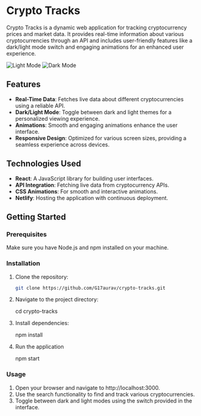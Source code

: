 # Crypto Tracks

Crypto Tracks is a dynamic web application for tracking cryptocurrency prices and market data. It provides real-time information about various cryptocurrencies through an API and includes user-friendly features like a dark/light mode switch and engaging animations for an enhanced user experience.

![Light Mode](https://drive.google.com/file/d/15TWcmaDO4eYmpItpl64aZuggWNb6SGEw/view?usp=sharing)
![Dark Mode](assets/images/dark-mode.png)

## Features

- **Real-Time Data**: Fetches live data about different cryptocurrencies using a reliable API.
- **Dark/Light Mode**: Toggle between dark and light themes for a personalized viewing experience.
- **Animations**: Smooth and engaging animations enhance the user interface.
- **Responsive Design**: Optimized for various screen sizes, providing a seamless experience across devices.

## Technologies Used

- **React**: A JavaScript library for building user interfaces.
- **API Integration**: Fetching live data from cryptocurrency APIs.
- **CSS Animations**: For smooth and interactive animations.
- **Netlify**: Hosting the application with continuous deployment.

## Getting Started

### Prerequisites

Make sure you have Node.js and npm installed on your machine.

### Installation

1. Clone the repository:

   ```sh
   git clone https://github.com/G17aurav/crypto-tracks.git

2. Navigate to the project directory:

    cd crypto-tracks
   
3. Install dependencies:

    npm install
   
4. Run the application

    npm start

### Usage

1. Open your browser and navigate to http://localhost:3000.
2. Use the search functionality to find and track various cryptocurrencies.
3. Toggle between dark and light modes using the switch provided in the interface.
